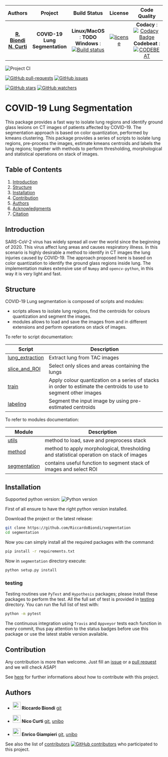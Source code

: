 | **Authors**  | **Project** |  **Build Status** | **License** | **Code Quality** | **Coverage** |
|:------------:|:-----------:|:-----------------:|:-----------:|:----------------:|:------------:|
| [**R. Biondi**](https://github.com/RiccardoBiondi) <br/> [**N. Curti**](https://github.com/Nico-Curti) | **COVID-19 Lung Segmentation** | **Linux/MacOS** : **TODO** <br/>  **Windows** : [![Build status](https://ci.appveyor.com/api/projects/status/om6elsnkoi22xii3?svg=true)](https://ci.appveyor.com/project/RiccardoBiondi/segmentation) | [![license](https://img.shields.io/github/license/mashape/apistatus.svg)](https://github.com/RiccardoBiondi/segmentation/blob/master/LICENSE.md) | **Codacy** : [![Codacy Badge](https://app.codacy.com/project/badge/Grade/cc0fd47ae8e44ab1943b1f74c2a3d7e2)](https://www.codacy.com/manual/RiccardoBiondi/segmentation?utm_source=github.com&amp;utm_medium=referral&amp;utm_content=RiccardoBiondi/segmentation&amp;utm_campaign=Badge_Grade) <br/> **Codebeat** : [![CODEBEAT](https://codebeat.co/badges/927db14b-36fc-42ed-88f1-09b2a9e1b9c0)](https://codebeat.co/projects/github-com-riccardobiondi-segmentation-master) |[![codecov](https://codecov.io/gh/RiccardoBiondi/segmentation/branch/master/graph/badge.svg)](https://codecov.io/gh/RiccardoBiondi/segmentation)|

![Project CI](https://github.com/RiccardoBiondi/segmentation/workflows/Project%20CI/badge.svg)

[![GitHub pull-requests](https://img.shields.io/github/issues-pr/RiccardoBiondi/segmentation.svg?style=plastic)](https://github.com/RiccardoBiondi/segmentation/pulls)
[![GitHub issues](https://img.shields.io/github/issues/RiccardoBiondi/segmentation.svg?style=plastic)](https://github.com/RiccardoBiondi/segmentation/issues)

[![GitHub stars](https://img.shields.io/github/stars/RiccardoBiondi/segmentation.svg?label=Stars&style=social)](https://github.com/RiccardoBiondi/segmentation/stargazers)
[![GitHub watchers](https://img.shields.io/github/watchers/RiccardoBiondi/segmentation.svg?label=Watch&style=social)](https://github.com/RiccardoBiondi/segmentation/watchers)

# COVID-19 Lung Segmentation

This package provides a fast way to isolate lung regions and identify ground glass lesions on CT images of patients affected by COVID-19.
The segmentation approach is based on color quantization, performed by kmeans clustering.
This package provides a series of scripts to isolate lung regions, pre-process the images, estimate kmeans centroids and labels the lung regions; together with methods to perform thresholding, morphological and statistical operations on stack of images.

## Table of Contents

1. [Introduction](#Introduction)
2. [Structure](#Structure)
3. [Installation](#installation)
4. [Contribution](#contribution)
5. [Authors](#authors)
6. [Acknowledgments](#acknowledgments)
7. [Citation](#citation)

## Introduction

SARS-CoV-2 virus has widely spread all over the world since the beginning of 2020. This virus affect lung areas and causes respiratory illness.
In this scenario is highly desirable a method to identify in CT images the lung injuries caused by COVID-19.
The approach proposed here is based on color quantization to identify the ground glass regions inside lung.
The implementation makes extensive use of ```Numpy``` and ```opencv-python```, in this way it is very light and fast.

## Structure

COVID-19 Lung segmentation is composed of scripts and modules:
- scripts allows to isolate lung regions, find the centroids for colours quantization and segment the images.
- modules allows to load and save the images from and in different extensions and perform operations on stack of images.

To refer to script documentation:

| **Script** | **Description** |
|---              |---              |
| [lung_extraction](./pipeline/lung_extraction.md)   |  Extract lung from TAC images										 																																|
| [slice_and_ROI](./pipeline/slice_and_ROI.md)  | Select only slices and areas containing the lungs 										 																																 |
| [train](./pipeline/train.md)  | Apply colour quantization on a series of stacks in order to estimate the centroids to use to segment other images |
| [labeling](./pipeline/labeling.md)  |  Segment the input image by using pre-estimated centroids 										 																																|

To refer to modules documentation:

| **Module**| **Description**|
|---              |---              |
| [utils](./CTLungSeg/utils.md) | method to load, save and preprocess stack																									|
| [method](./CTLungSeg/method.md) | method to apply morphological, thresholding and statistical operation on stack of images 																								|
| [segmentation](./CTLungSeg/segmentation.md) | contains useful function to segment stack of images and select ROI																										|

## Installation

Supported python version: ![Python version](https://img.shields.io/badge/python-3.5,3.6,3.7,3.8-blue.svg)

First of all ensure to have the right python version installed.

Download the project or the latest release:

```bash
git clone https://github.com/RiccardoBiondi/segmentation
cd segmentation
```

Now you can simply install all the required packages with the command:

```bash
pip install -r requirements.txt
```

Now in ```segmentation``` directory execute:
```bash
python setup.py install
```

### testing

Testing routines use ```PyTest``` and ```Hypothesis``` packages; please install these packages to perform the test.
All the full set of test is provided in [testing]() directory. You can run the full list of test with:

```bash
python -m pytest
```

The continuous integration using `Travis` and `Appveyor` tests each function in every commit, thus pay attention to the status badges before use this package or use the latest stable version available.

## Contribution

Any contribution is more than welcome. Just fill an [issue](https://github.com/RiccardoBiondi/segmentation/blob/master/ISSUE_TEMPLATE.md) or a [pull request](https://github.com/RiccardoBiondi/segmentation/blob/master/PULL_REQUEST_TEMPLATE.md) and we will check ASAP!

See [here](https://github.com/RiccardoBiondi/segmentation/blob/master/CONTRIBUTING.md) for further informations about how to contribute with this project.

## Authors

* <img src="https://avatars3.githubusercontent.com/u/48323959?s=400&v=4" width="25px"> **Riccardo Biondi** [git](https://github.com/RiccardoBiondi)

* <img src="https://avatars0.githubusercontent.com/u/24650975?s=400&v=4" width="25px"> **Nico Curti** [git](https://github.com/Nico-Curti), [unibo](https://www.unibo.it/sitoweb/nico.curti2)

* <img src="https://avatars2.githubusercontent.com/u/1419337?s=400&v=4" width="25px;"/> **Enrico Giampieri** [git](https://github.com/EnricoGiampieri), [unibo](https://www.unibo.it/sitoweb/enrico.giampieri)

See also the list of [contributors](https://github.com/RiccardoBiondi/segmentation/contributors) [![GitHub contributors](https://img.shields.io/github/contributors/RiccardoBiondi/segmentation.svg?style=plastic)](https://github.com/RiccardoBiondi/segmentation/graphs/contributors/) who participated to this project.
